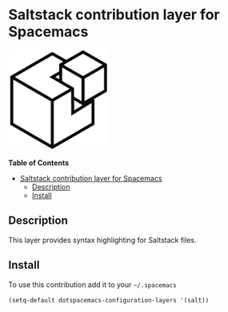 # Saltstack contribution layer for Spacemacs

![logo](img/saltstack.png)

<!-- markdown-toc start - Don't edit this section. Run M-x markdown-toc/generate-toc again -->
**Table of Contents**

- [Saltstack contribution layer for Spacemacs](#saltstack-contribution-layer-for-spacemacs)
    - [Description](#description)
    - [Install](#install)

<!-- markdown-toc end -->

## Description

This layer provides syntax highlighting for Saltstack files.

## Install

To use this contribution add it to your `~/.spacemacs`

```elisp
(setq-default dotspacemacs-configuration-layers '(salt))
```
